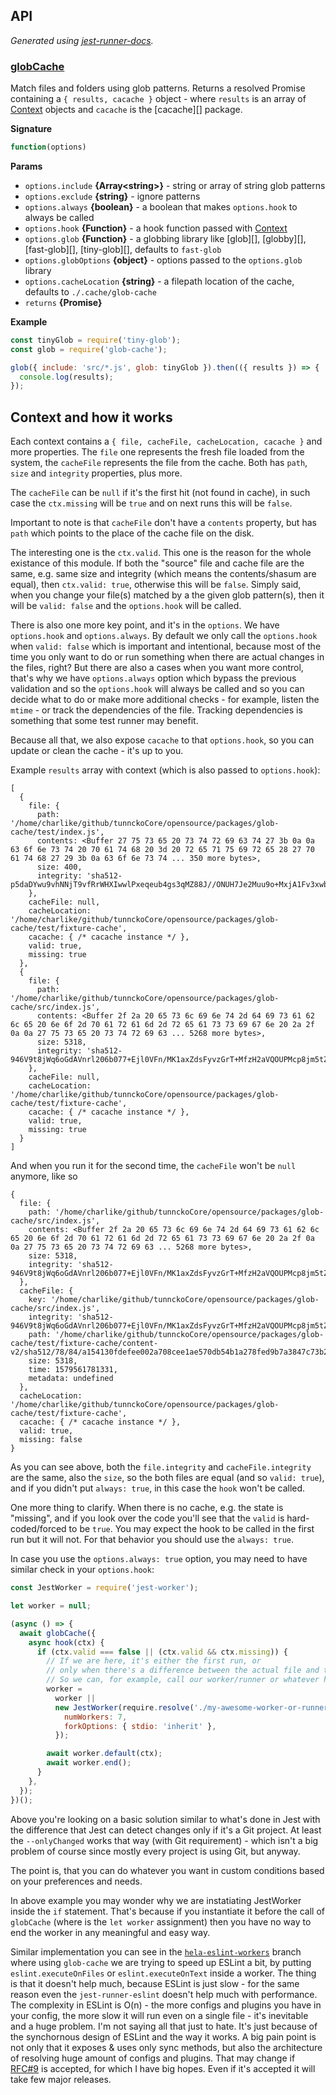 <!-- docks-start -->

## API

_Generated using [jest-runner-docs](https://ghub.now.sh/jest-runner-docs)._

### [globCache](./src/index.js#L48)

Match files and folders using glob patterns. Returns a resolved Promise containing
a `{ results, cacache }` object - where `results` is an array of [Context](#context-and-how-it-works) objects
and `cacache` is the [cacache][] package.

**Signature**

```ts
function(options)
```

<span id="globcache-params"></span>
**Params**

- `options.include` **{Array&lt;string&gt;}** - string or array of string glob patterns
- `options.exclude` **{string}** - ignore patterns
- `options.always` **{boolean}** - a boolean that makes `options.hook` to always be called
- `options.hook` **{Function}** - a hook function passed with [Context](#context-and-how-it-works)
- `options.glob` **{Function}** - a globbing library like [glob][], [globby][], [fast-glob][], [tiny-glob][], defaults to `fast-glob`
- `options.globOptions` **{object}** - options passed to the `options.glob` library
- `options.cacheLocation` **{string}** - a filepath location of the cache, defaults to `./.cache/glob-cache`
- `returns` **{Promise}**

**Example**

```js
const tinyGlob = require('tiny-glob');
const glob = require('glob-cache');

glob({ include: 'src/*.js', glob: tinyGlob }).then(({ results }) => {
  console.log(results);
});
```

<!-- docks-end -->

## Context and how it works

Each context contains a `{ file, cacheFile, cacheLocation, cacache }` and more properties.
The `file` one represents the fresh file loaded from the system, the `cacheFile` represents the
file from the cache. Both has `path`, `size` and `integrity` properties, plus more.

The `cacheFile` can be `null` if it's the first hit (not found in cache),
in such case the `ctx.missing` will be `true` and on next runs this will be `false`.

Important to note is that `cacheFile` don't have a `contents` property, but has `path`
which points to the place of the cache file on the disk.

The interesting one is the `ctx.valid`. This one is the reason for the whole existance
of this module. If both the "source" file and cache file are the same,
e.g. same size and integrity (which means the contents/shasum are equal),
then `ctx.valid: true`, otherwise this will be `false`. Simply said, when you change your file(s)
matched by a the given glob pattern(s), then it will be `valid: false` and the `options.hook` will
be called.

There is also one more key point, and it's in the `options`. We have `options.hook` and
`options.always`. By default we only call the `options.hook` when `valid: false` which is
important and intentional, because most of the time you only want to do or run something
when there are actual changes in the files, right? But there are also a cases when you want
more control, that's why we have `options.always` option which bypass the previous validation
and so the `options.hook` will always be called and so you can decide what to do or
make more additional checks - for example, listen the `mtime` - or track the dependencies
of the file. Tracking dependencies is something that some test runner may benefit.

Because all that, we also expose `cacache` to that `options.hook`,
so you can update or clean the cache - it's up to you.

Example `results` array with context (which is also passed to `options.hook`):

```
[
  {
    file: {
      path: '/home/charlike/github/tunnckoCore/opensource/packages/glob-cache/test/index.js',
      contents: <Buffer 27 75 73 65 20 73 74 72 69 63 74 27 3b 0a 0a 63 6f 6e 73 74 20 70 61 74 68 20 3d 20 72 65 71 75 69 72 65 28 27 70 61 74 68 27 29 3b 0a 63 6f 6e 73 74 ... 350 more bytes>,
      size: 400,
      integrity: 'sha512-p5daDYwu9vhNNjT9vfRrWHXIwwlPxeqeub4gs3qMZ88J//ONUH7Je2Muu9o+MxjA1Fv3xwbgkBdjcHgdj7ar4A=='
    },
    cacheFile: null,
    cacheLocation: '/home/charlike/github/tunnckoCore/opensource/packages/glob-cache/test/fixture-cache',
    cacache: { /* cacache instance */ },
    valid: true,
    missing: true
  },
  {
    file: {
      path: '/home/charlike/github/tunnckoCore/opensource/packages/glob-cache/src/index.js',
      contents: <Buffer 2f 2a 20 65 73 6c 69 6e 74 2d 64 69 73 61 62 6c 65 20 6e 6f 2d 70 61 72 61 6d 2d 72 65 61 73 73 69 67 6e 20 2a 2f 0a 0a 27 75 73 65 20 73 74 72 69 63 ... 5268 more bytes>,
      size: 5318,
      integrity: 'sha512-946V9t8jWq6oGdAVnrl206b077+Ejl0VFn/MK1axZdsFyvzGrT+MfzH2aVQOUPMcp8jm5tZvES7A1XXEsRvZ9w=='
    },
    cacheFile: null,
    cacheLocation: '/home/charlike/github/tunnckoCore/opensource/packages/glob-cache/test/fixture-cache',
    cacache: { /* cacache instance */ },
    valid: true,
    missing: true
  }
]
```

And when you run it for the second time, the `cacheFile` won't be `null` anymore, like so

```
{
  file: {
    path: '/home/charlike/github/tunnckoCore/opensource/packages/glob-cache/src/index.js',
    contents: <Buffer 2f 2a 20 65 73 6c 69 6e 74 2d 64 69 73 61 62 6c 65 20 6e 6f 2d 70 61 72 61 6d 2d 72 65 61 73 73 69 67 6e 20 2a 2f 0a 0a 27 75 73 65 20 73 74 72 69 63 ... 5268 more bytes>,
    size: 5318,
    integrity: 'sha512-946V9t8jWq6oGdAVnrl206b077+Ejl0VFn/MK1axZdsFyvzGrT+MfzH2aVQOUPMcp8jm5tZvES7A1XXEsRvZ9w=='
  },
  cacheFile: {
    key: '/home/charlike/github/tunnckoCore/opensource/packages/glob-cache/src/index.js',
    integrity: 'sha512-946V9t8jWq6oGdAVnrl206b077+Ejl0VFn/MK1axZdsFyvzGrT+MfzH2aVQOUPMcp8jm5tZvES7A1XXEsRvZ9w==',
    path: '/home/charlike/github/tunnckoCore/opensource/packages/glob-cache/test/fixture-cache/content-v2/sha512/78/84/a154130fdefee002a708cee1ae570db54b1a278fed9b7a3847c73b2545bd48947c2cd192d365f9d87653f098f80d98b4ee37923ba467dbc314acf0f42e39',
    size: 5318,
    time: 1579561781331,
    metadata: undefined
  },
  cacheLocation: '/home/charlike/github/tunnckoCore/opensource/packages/glob-cache/test/fixture-cache',
  cacache: { /* cacache instance */ },
  valid: true,
  missing: false
}
```

As you can see above, both the `file.integrity` and `cacheFile.integrity` are the same, also the `size`,
so the both files are equal (and so `valid: true`), and if you didn't put `always: true`, in this case the `hook` won't be called.

One more thing to clarify. When there is no cache, e.g. the state is "missing",
and if you look over the code you'll see that the `valid` is
hard-coded/forced to be `true`. You may expect the hook to be called in the first run
but it will not. For that behavior you should use the `always: true`.

In case you use the `options.always: true` option, you may need to have similar check in your `options.hook`:

```js
const JestWorker = require('jest-worker');

let worker = null;

(async () => {
  await globCache({
    async hook(ctx) {
      if (ctx.valid === false || (ctx.valid && ctx.missing)) {
        // If we are here, it's either the first run, or
        // only when there's a difference between the actual file and the cache file.
        // So we can, for example, call our worker/runner or whatever here.
        worker =
          worker ||
          new JestWorker(require.resolve('./my-awesome-worker-or-runner.js'), {
            numWorkers: 7,
            forkOptions: { stdio: 'inherit' },
          });

        await worker.default(ctx);
        await worker.end();
      }
    },
  });
})();
```

Above you're looking on a basic solution similar to what's done in Jest with the difference
that Jest can detect changes only if it's a Git project. At least the `--onlyChanged`
works that way (with Git requirement) - which isn't a big problem of course since mostly
every project is using Git, but anyway.

The point is, that you can do whatever you want in custom conditions based on your preferences and needs.

In above example you may wonder why we are instatiating JestWorker inside the `if` statement.
That's because if you instantiate it before the call of `globCache` (where is the `let worker` assignment)
then you have no way to end the worker in any meaningful and easy way.

Similar implementation you can see in the [`hela-eslint-workers`](https://github.com/tunnckoCore/opensource/tree/hela-eslint-workers/%40hela/eslint/src) branch
where using `glob-cache` we are trying to speed up ESLint a bit,
by putting `eslint.executeOnFiles` or `eslint.executeOnText` inside a worker.
The thing is that it doesn't help much, because ESLint is just slow - for the same reason
even the `jest-runner-eslint` doesn't help much with performance. The complexity in ESLint
is O(n) - the more configs and plugins you have in your config, the more slow it will run even on a
single file - it's inevitable and a huge problem. I'm not saying all that just to hate.
It's just because of the synchornous design of ESLint and the way it works. A big pain point is
not only that it exposes & uses only sync methods, but also the architecture of resolving huge amount
of configs and plugins. That may change if [RFC#9](https://github.com/eslint/rfcs/pull/9)
is accepted, for which I have big hopes. Even if it's accepted it will take few major releases.

